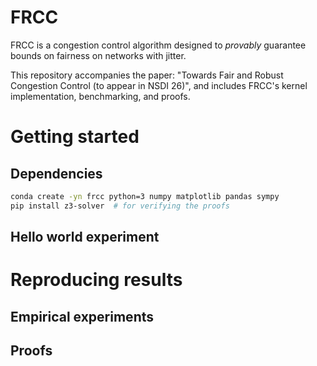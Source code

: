 # FRCC

FRCC is a congestion control algorithm designed to *provably* guarantee bounds
on fairness on networks with jitter.

This repository accompanies the paper: "Towards Fair and Robust Congestion
Control (to appear in NSDI 26)", and includes FRCC's kernel implementation,
benchmarking, and proofs.

# Getting started

## Dependencies
```bash
conda create -yn frcc python=3 numpy matplotlib pandas sympy
pip install z3-solver  # for verifying the proofs
```

## Hello world experiment

# Reproducing results

## Empirical experiments

## Proofs

